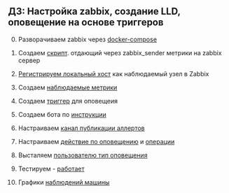 ## ДЗ: Настройка zabbix, создание LLD, оповещение на основе триггеров

0. Разворачиваем zabbix  через [docker-compose](../zabbix/install/docker-compose_v3_ubuntu_pgsql_latest.yaml.yaml)
1. Cоздаем [скрипт](../zabbix/alert/produce.sh). отдающий через  zabbix_sender  метрики на zabbix сервер
2. [Регистрируем локальный хост](./img/z_srv_reg.png)  как наблюдаемый узел в Zabbix
3. Создаем [наблюдаемые метрики](./img/z-metrics.png)
4. Создаем [триггер](./img/z-metrics.png) для оповещеия 
5. Создаем бота по [инструкции](https://git.zabbix.com/projects/ZBX/repos/zabbix/browse/templates/media/telegram)
6. Настраиваем [канал публикации аллертов](./img/z-tlgr-stt.png) 
7. Настраиваем [действие по оповещению](./img/z_tlg_act_1.png) и [операции](./img/z_tlg_act_1.png)
8. Высталяем [пользователю тип оповещения](./img/z_user_tlgr_type.png) 
9. Тестируем - [работает](./img/z_tlgr_notif.png)

10. Графики [наблюдений машины](./img/z-graph.png)

